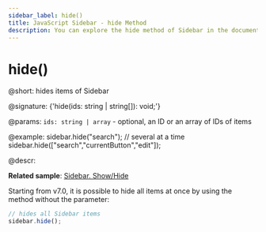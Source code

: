 ```yaml
---
sidebar_label: hide()
title: JavaScript Sidebar - hide Method 
description: You can explore the hide method of Sidebar in the documentation of the DHTMLX JavaScript UI library. Browse developer guides and API reference, try out code examples and live demos, and download a free 30-day evaluation version of DHTMLX Suite 7.
---
```


# hide()

@short: hides items of Sidebar

@signature: {'hide(ids: string | string[]): void;'}

@params:
`ids: string | array` - optional, an ID or an array of IDs of items

@example:
sidebar.hide("search");
// several at a time
sidebar.hide(["search","currentButton","edit"]);

@descr:

**Related sample**: [Sidebar. Show/Hide](https://snippet.dhtmlx.com/5hsowdoy)

Starting from v7.0, it is possible to hide all items at once by using the method without the parameter:

~~~js
// hides all Sidebar items
sidebar.hide();
~~~

[comment]: # (@related: sidebar/work_with_sidebar.md#hiding-and-showing-controls)
